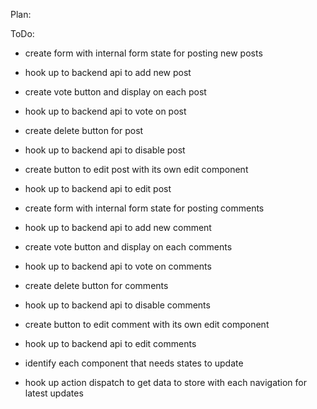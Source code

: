 Plan:

ToDo:
- create form with internal form state for posting new posts
- hook up to backend api to add new post
- create vote button and display on each post
- hook up to backend api to vote on post
- create delete button for post
- hook up to backend api to disable post
- create button to edit post with its own edit component
- hook up to backend api to edit post

- create form with internal form state for posting comments
- hook up to backend api to add new comment
- create vote button and display on each comments
- hook up to backend api to vote on comments
- create delete button for comments
- hook up to backend api to disable comments
- create button to edit comment with its own edit component
- hook up to backend api to edit comments

- identify each component that needs states to update
- hook up action dispatch to get data to store with each navigation for latest updates
